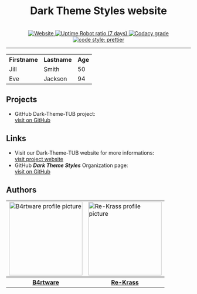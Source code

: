 <h1 align="center">Dark Theme Styles website</h2>
<p align="center">
  <br>
  <!-- Website up status -->
  <a target="_blank" href="https://stats.uptimerobot.com/vjrwEu1r5">
    <img alt="Website" src="https://img.shields.io/website/https/dark-theme-styles.github.io.svg?down_message=offline&style=for-the-badge">
  </a>
  <!-- Website Uptime -->
  <a target="_blank" href="https://stats.uptimerobot.com/vjrwEu1r5">
    <img alt="Uptime Robot ratio (7 days)" src="https://img.shields.io/uptimerobot/ratio/7/m782473917-d08b5a3dd45cf16351586b21.svg?style=for-the-badge">
  </a>
<!-- Vulnerabilities -->
 <!-- <a target="_blank" href="https://dark-theme-styles.github.io/Dark-Theme-TUB/">
    <img alt="Snyk Vulnerabilities for GitHub Repo" src="https://img.shields.io/snyk/vulnerabilities/github/dark-theme-styles/Dark-Theme-TUB.svg?style=for-the-badge">
  </a> -->
  <!-- Code Quality Codacy -->
  <a target="_blank" href="https://www.codacy.com/app/Re-Krass/dark-theme-styles.github.io?utm_source=github.com&amp;utm_medium=referral&amp;utm_content=dark-theme-styles/dark-theme-styles.github.io&amp;utm_campaign=Badge_Grade">
    <img alt="Codacy grade" src="https://img.shields.io/codacy/grade/b7445657a392412a8fd08efefd688cb7.svg?style=for-the-badge">
  </a>
  <!-- Cody Style Prettier -->
<a target="_blank" href="#badge">
    <img alt="code style: prettier" src="https://img.shields.io/badge/code_style-prettier-ff69b4.svg?style=for-the-badge">
</a>
  <br>

  <!-- Version NPM -->
  <!--  <a target="_blank" href="https://github.com/dark-theme-styles/Dark-Theme-TUB">
    <img alt="Uptime Robot ratio (7 days)" src="https://img.shields.io/npm/v/npm.svg?color=informational&style=for-the-badge">
  </a> -->
  <!-- Version VUE -->
 <!-- <a target="_blank" href="https://github.com/dark-theme-styles/Dark-Theme-TUB">
    <img alt="Uptime Robot ratio (7 days)" src="https://img.shields.io/badge/vue-V3.3.5-brightgreen.svg?color=informational&style=for-the-badge">
  </a> -->
</p>

-----

<table style="width:100%">
  <tr>
    <th>Firstname</th>
    <th>Lastname</th> 
    <th>Age</th>
  </tr>
  <tr>
    <td>Jill</td>
    <td>Smith</td> 
    <td>50</td>
  </tr>
  <tr>
    <td>Eve</td>
    <td>Jackson</td> 
    <td>94</td>
  </tr>
</table>

## Projects
- GitHub Dark-Theme-TUB project: <br>
[visit on GitHub](https://github.com/dark-theme-styles/Dark-Theme-TUB) 

## Links
- Visit our Dark-Theme-TUB website for more informations: <br>
[visit project website](https://dark-theme-styles.github.io/Dark-Theme-TUB) <br>
- GitHub _**Dark Theme Styles**_ Organization page: <br>
[visit on GitHub](https://github.com/dark-theme-styles) 

## Authors 
<div align="center">
<table style="width:100%">
  <tr>
    <td><img src="https://avatars1.githubusercontent.com/u/34386047" width="200" alt="B4rtware profile picture" target="_blank"></td>
    <td><img src="https://avatars1.githubusercontent.com/u/38668040" width="200" alt="Re-Krass profile picture" target="_blank"> </td>
  </tr>
    <tr>
    <th><a target="_blank" href="https://github.com/B4rtware">B4rtware</a></th>
    <th><a target="_blank" href="https://github.com/Re-Krass">Re-Krass</a></th>
<!--     <th>Re-Krass <a href="https://github.com/Re-Krass"><img src="https://material.io/tools/icons/static/icons/baseline-link-24px.svg" width="25" alt="link" target="_blank"></a></th> -->
  </tr>
</table>
</div>
